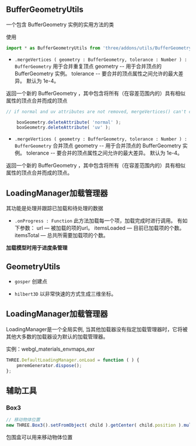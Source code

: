 ## BufferGeometryUtils
一个包含 BufferGeometry 实例的实用方法的类

使用
```js
import * as BufferGeometryUtils from 'three/addons/utils/BufferGeometryUtils.js';
```
- `.mergeVertices ( geometry : BufferGeometry, tolerance : Number ) : BufferGeometry`
用于合并重复顶点
geometry -- 用于合并顶点的 BufferGeometry 实例。
tolerance -- 要合并的顶点属性之间允许的最大差异。 默认为 1e-4。

返回一个新的 BufferGeometry ，其中包含将所有（在容差范围内的）具有相似属性的顶点合并而成的顶点
```js
// if normal and uv attributes are not removed, mergeVertices() can't consolidate indentical vertices with different normal/uv data

    boxGeometry.deleteAttribute( 'normal' );
    boxGeometry.deleteAttribute( 'uv' );
```




- `.mergeVertices ( geometry : BufferGeometry, tolerance : Number ) : BufferGeometry`
合并顶点
geometry -- 用于合并顶点的 BufferGeometry 实例。
tolerance -- 要合并的顶点属性之间允许的最大差异。 默认为 1e-4。

返回一个新的 BufferGeometry ，其中包含将所有（在容差范围内的）具有相似属性的顶点合并而成的顶点。

## LoadingManager加载管理器
其功能是处理并跟踪已加载和待处理的数据

- `.onProgress : Function`
此方法加载每一个项，加载完成时进行调用。 有如下参数：
url — 被加载的项的url。
itemsLoaded — 目前已加载项的个数。
itemsTotal — 总共所需要加载项的个数。

**加载模型时用于进度条管理**


## GeometryUtils

- `gosper`
创建点

- `hilbert3D`
以非常快速的方式生成三维坐标。

## LoadingManager加载管理器
LoadingManager是一个全局实例, 当其他加载器没有指定加载管理器时，它将被其他大多数的加载器设为默认的加载管理器。

实例：webgl_materials_envmaps_exr
```js
THREE.DefaultLoadingManager.onLoad = function ( ) {
    pmremGenerator.dispose();
};
```

## 辅助工具

### Box3

```js
// 移动物体位置
new THREE.Box3().setFromObject( child ).getCenter( child.position ).multiplyScalar( - 1 );
```
包围盒可以用来移动物体位置

